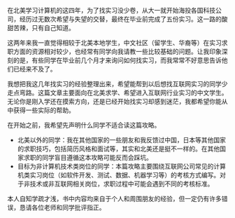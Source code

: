 在北美学习计算机的这四年，为了找实习没少卷，从大一就开始海投各国科技公司，经历过无数次希望与失望的交替，最终在毕业前完成了五份实习。这一路的酸甜苦辣，只有自己知道。

这两年来我一直觉得相较于北美本地学生，中文社区（留学生、华裔等）在实习求职方面的资源相对较少，也经常有同学向我请教一些比较基础的问题。让我印象深刻的是，有些同学在毕业前几个月才来询问如何找实习，而我常常不好意思告诉他们已经来不及了。

我想把我这几年找实习的经验整理出来，希望能帮到以后想找互联网实习的同学少走点弯路。这篇文章主要面向在北美求学、希望进入互联网行业实习的中文学生。无论你是刚入学还在摸索方向，还是已经开始找实习却感到迷茫，我都希望你能从中获得一些实际的帮助。

在开始之前，我希望先声明什么同学不适合读这篇攻略。

- 北美以外的同学：我在其他国家的一些朋友和我反馈过中国，日本等其他国家的求职技巧，包括简历风格和面试等，其实和北美还是挺不一样的。在其他国家求职的同学盲目遵循这本攻略可能反而会踩坑。
- 目标为非计算机技术类岗位的同学：本篇攻略主要围绕互联网公司常见的计算机类实习岗位（如软件开发、测试、数据、机器学习等）的考核方式编写。对于非技术或非互联网相关岗位，求职过程中可能会遇到不同的考核标准。

本人自知学疏才浅，书中内容均来自于个人和周围朋友的经验，但一定仍有许多错误，恳请各位老师和同学批评指正。
